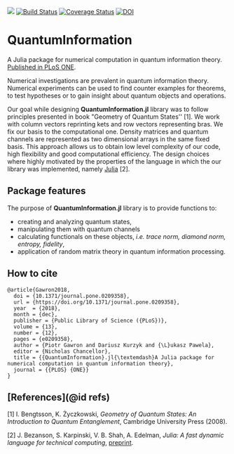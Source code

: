 [![](https://img.shields.io/badge/docs-latest-green.svg)](https://iitis.github.io/QuantumInformation.jl/latest)
[![Build Status](https://travis-ci.org/iitis/QuantumInformation.jl.svg?branch=master)](https://travis-ci.org/iitis/QuantumInformation.jl)
[![Coverage Status](https://coveralls.io/repos/github/iitis/QuantumInformation.jl/badge.svg?branch=master)](https://coveralls.io/github/iitis/QuantumInformation.jl?branch=master)
[![DOI](https://zenodo.org/badge/23916883.svg)](https://zenodo.org/badge/latestdoi/23916883)
# QuantumInformation

A Julia package for numerical computation in quantum information theory. [Published in PLoS ONE](https://doi.org/10.1371/journal.pone.0209358).

Numerical investigations are prevalent in quantum information theory. Numerical experiments can be used to find counter examples for theorems, to test hypotheses or to gain insight about quantum objects and operations.

Our goal while designing **QuantumInformation.jl** library was to follow principles presented in book "Geometry of Quantum States'' [1]. We work with column vectors reprinting kets and row vectors representing bras. We fix our basis to the computational one. Density matrices and quantum channels are represented as two dimensional arrays in the same fixed basis. This approach allows us to obtain low level complexity of our code, high flexibility and good computational efficiency. The design choices where highly motivated by the properties of the language in which the our library was implemented, namely
[Julia](https://julialang.org/) [2].

## Package features
The purpose of **QuantumInformation.jl** library is to provide
functions to:
* creating and analyzing quantum
states,
* manipulating them with quantum channels
* calculating functionals on these objects, *i.e. trace norm, diamond norm, entropy, fidelity*,
* application of random matrix theory in quantum
information processing.

## How to cite

    @article{Gawron2018,
      doi = {10.1371/journal.pone.0209358},
      url = {https://doi.org/10.1371/journal.pone.0209358},
      year  = {2018},
      month = {dec},
      publisher = {Public Library of Science ({PLoS})},
      volume = {13},
      number = {12},
      pages = {e0209358},
      author = {Piotr Gawron and Dariusz Kurzyk and {\L}ukasz Pawela},
      editor = {Nicholas Chancellor},
      title = {{QuantumInformation}.jl{\textemdash}A Julia package for numerical computation in quantum information theory},
      journal = {{PLOS} {ONE}}
    }

## [References](@id refs)

[1] I. Bengtsson, K. Życzkowski, *Geometry of Quantum States: An Introduction to Quantum Entanglement*, Cambridge University Press (2008).

[2] J. Bezanson, S. Karpinski, V. B. Shah, A. Edelman, *Julia: A fast dynamic language for technical computing*,
[preprint](https://arxiv.org/pdf/1209.5145.pdf).
